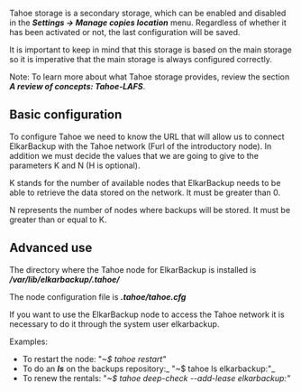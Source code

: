 Tahoe storage is a secondary storage, which can be enabled and disabled in the _**Settings → Manage copies location**_ menu. Regardless of whether it has been activated or not, the last configuration will be saved.

It is important to keep in mind that this storage is based on the main storage so it is imperative that the main storage is always configured correctly.

Note: To learn more about what Tahoe storage provides, review the section _**A review of concepts:  Tahoe-LAFS**_.

## Basic configuration

To configure Tahoe we need to know the URL that will allow us to connect ElkarBackup with the Tahoe network \(Furl of the introductory node\). In addition we must decide the values that we are going to give to the parameters K and N \(H is optional\).

K stands for the number of available nodes that ElkarBackup needs to be able to retrieve the data stored on the network. It must be greater than 0.

N represents the number of nodes where backups will be stored. It must be greater than or equal to K.

## Advanced use

The directory where the Tahoe node for ElkarBackup is installed is _**/var/lib/elkarbackup/.tahoe/**_

The node configuration file is _**.tahoe/tahoe.cfg**_

If you want to use the ElkarBackup node to access the Tahoe network it is necessary to do it through the system user elkarbackup.

Examples:

* To restart the node: "_~$ tahoe restart"_
* To do an _**ls**_ on the backups repository:_ "~$ tahoe ls elkarbackup:"_
* To renew the rentals: "_~$ tahoe deep-check --add-lease elkarbackup:"_





